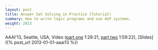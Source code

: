 ```yaml
---
layout: post
title: Answer Set Solving in Practice (Tutorial)
summary: How to write logic programs and use ASP systems.
weight: 2013
---
```

AAAI'13, Seattle, USA,
Video
([part one](http://techtalks.tv/talks/answer-set-solving-in-practice-part-1/58559/) 1:28:21,
[part two](http://techtalks.tv/talks/answer-set-solving-in-practice-part-2/58560/) 1:59:22),
[Slides]({% post_url 2013-01-01-aaai13 %})
